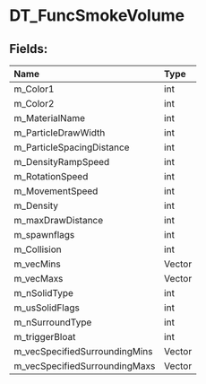 # DT_FuncSmokeVolume

## Fields:

| Name | Type |
| :--- | :--- |
| m_Color1 | int |
| m_Color2 | int |
| m_MaterialName | int |
| m_ParticleDrawWidth | int |
| m_ParticleSpacingDistance | int |
| m_DensityRampSpeed | int |
| m_RotationSpeed | int |
| m_MovementSpeed | int |
| m_Density | int |
| m_maxDrawDistance | int |
| m_spawnflags | int |
| m_Collision | int |
| m_vecMins | Vector |
| m_vecMaxs | Vector |
| m_nSolidType | int |
| m_usSolidFlags | int |
| m_nSurroundType | int |
| m_triggerBloat | int |
| m_vecSpecifiedSurroundingMins | Vector |
| m_vecSpecifiedSurroundingMaxs | Vector |
